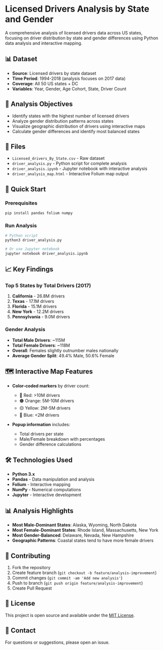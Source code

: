 # Licensed Drivers Analysis by State and Gender

A comprehensive analysis of licensed drivers data across US states, focusing on driver distribution by state and gender differences using Python data analysis and interactive mapping.

## 📊 Dataset

- **Source**: Licensed drivers by state dataset
- **Time Period**: 1994-2018 (analysis focuses on 2017 data)
- **Coverage**: All 50 US states + DC
- **Variables**: Year, Gender, Age Cohort, State, Driver Count

## 🎯 Analysis Objectives

- Identify states with the highest number of licensed drivers
- Analyze gender distribution patterns across states
- Visualize geographic distribution of drivers using interactive maps
- Calculate gender differences and identify most balanced states

## 📁 Files

- `Licensed_drivers_By_State.csv` - Raw dataset
- `driver_analysis.py` - Python script for complete analysis
- `driver_analysis.ipynb` - Jupyter notebook with interactive analysis
- `driver_analysis_map.html` - Interactive Folium map output

## 🚀 Quick Start

### Prerequisites
```bash
pip install pandas folium numpy
```

### Run Analysis
```bash
# Python script
python3 driver_analysis.py

# Or use Jupyter notebook
jupyter notebook driver_analysis.ipynb
```

## 📈 Key Findings

### Top 5 States by Total Drivers (2017)
1. **California** - 26.8M drivers
2. **Texas** - 17.1M drivers  
3. **Florida** - 15.1M drivers
4. **New York** - 12.2M drivers
5. **Pennsylvania** - 9.0M drivers

### Gender Analysis
- **Total Male Drivers**: ~115M
- **Total Female Drivers**: ~118M
- **Overall**: Females slightly outnumber males nationally
- **Average Gender Split**: 49.4% Male, 50.6% Female

## 🗺️ Interactive Map Features

- **Color-coded markers** by driver count:
  - 🔴 Red: >10M drivers
  - 🟠 Orange: 5M-10M drivers  
  - 🟡 Yellow: 2M-5M drivers
  - 🔵 Blue: <2M drivers

- **Popup information** includes:
  - Total drivers per state
  - Male/Female breakdown with percentages
  - Gender difference calculations

## 🛠️ Technologies Used

- **Python 3.x**
- **Pandas** - Data manipulation and analysis
- **Folium** - Interactive mapping
- **NumPy** - Numerical computations
- **Jupyter** - Interactive development

## 📊 Analysis Highlights

- **Most Male-Dominant States**: Alaska, Wyoming, North Dakota
- **Most Female-Dominant States**: Rhode Island, Massachusetts, New York
- **Most Gender-Balanced**: Delaware, Nevada, New Hampshire
- **Geographic Patterns**: Coastal states tend to have more female drivers

## 🤝 Contributing

1. Fork the repository
2. Create feature branch (`git checkout -b feature/analysis-improvement`)
3. Commit changes (`git commit -am 'Add new analysis'`)
4. Push to branch (`git push origin feature/analysis-improvement`)
5. Create Pull Request

## 📄 License

This project is open source and available under the [MIT License](https://github.com/CheeloHamududu/Licensed-Drivers-Analysis/blob/main/LICENSE).

## 📧 Contact

For questions or suggestions, please open an issue.
